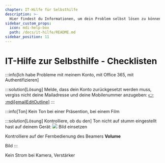```yaml
---
chapter: IT-Hilfe für Selbsthilfe
description: >-
  Hier findest du Informationen, um dein Problem selbst lösen zu können 
sidebar_custom_props:
  icon: mdi-help-box
  path: /docs/it-hilfe/README.md
sidebar_position: 11
---
```



# IT-Hilfe zur Selbsthilfe - Checklisten

<Tabs>
  <TabItem value="Mein Gerät" label="Mein Gerät">
:::info[Ich habe Probleme mit meinem Konto, mit Office 365, mit Authentifizieren]

:::solution[Lösung]
Melde, dass dein Konto zurückgesetzt werden muss, vergiss nicht deine Mailadresse und deine Mobilenummer anzugeben: [👉 :mdi[emailEditOutline]](mailto:soarhe.jahany@bernedu.ch?subject=Account%20Sch%C3%BCler%3Ain%20zur%C3%BCcksetzen&body=Guten%20Tag%20Herr%20Jahany%2C%0A%0ABitte%20setzen%20Sie%20meinen%20Account%20zur%C3%BCck%3A%0A%0A%40edu.gbsl.ch%0A%0ATel.%2007%0A%0ABesten%20Dank%20und%20freundliche%20Gr%C3%BCsse)
:::

  </TabItem>
  <TabItem value="Installation D-Gebäude" label="Installation D-Gebäude">
:::info[Ton]
Kein Ton bei einer Präsention, bei einem Film

:::solution[Lösung]
Kontrolliere, ob du den] Ton nicht auf stumm eingestellt hast auf deinem Gerät:
![](lautstärke.png)
Bild einsetzen

Kontrolliere auf der Fernbedienung des Beamers __Volume__

Bild
:::


</TabItem>
  <TabItem value="Installation M + G" label="Installation M + G">
Kein Strom bei Kamera, Verstärker

</TabItem>
</Tabs>




